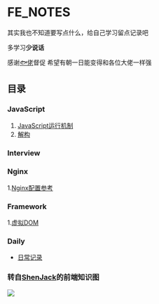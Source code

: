 # FE_NOTES

其实我也不知道要写点什么，给自己学习留点记录吧

多学习**少说话**

感谢[🐟佬](https://github.com/yuqy96/)督促 希望有朝一日能变得和各位大佬一样强

## 目录

### JavaScript

1. [JavaScript运行机制](https://github.com/hzq8147/FE_Notes/blob/master/JS/JS%E8%BF%90%E8%A1%8C%E6%9C%BA%E5%88%B6.md)
2. [解构](https://github.com/hzq8147/FE_Notes/blob/master/JS/%E8%A7%A3%E6%9E%84.md)

### Interview

### Nginx

1.[Nginx配置参考](https://github.com/hzq8147/FE_Notes/blob/master/nginx/nginx.conf%E9%85%8D%E7%BD%AE%E5%8F%82%E8%80%83.md)

### Framework

1.[虚拟DOM](https://github.com/hzq8147/FE_Notes/blob/master/framework/%E8%99%9A%E6%8B%9FDOM.md)

### Daily

* [日常记录](https://github.com/hzq8147/FE_Notes/blob/master/daily/daily.md)

### 转自[ShenJack](https://github.com/ShenJack)的前端知识图
![](https://tva1.sinaimg.cn/large/007S8ZIlly1ghocrti30xj30u01a6b29.jpg)
